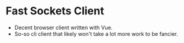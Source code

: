 # Fast Sockets Client

- Decent browser client written with Vue.
- So-so cli client that likely won't take a lot more work to be fancier.
